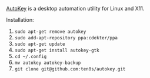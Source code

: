 [AutoKey](http://code.google.com/p/autokey) is a desktop automation utility for Linux and X11.

Installation:

1. `sudo apt-get remove autokey`
2. `sudo add-apt-repository ppa:cdekter/ppa`
3. `sudo apt-get update`
4. `sudo apt-get install autokey-gtk`
5. `cd ~/.config`
6. `mv autokey autokey-backup`
7. `git clone git@github.com:ten0s/autokey.git ` 

